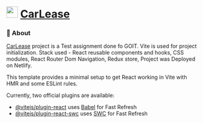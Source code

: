 # <i class="em em-car" aria-role="presentation" aria-label="AUTOMOBILE"></i> <img src="public/rent-a car.png" width="30" height="30"> [CarLease]([https://64caa468138146000819e8a6--warm-trifle-ddb492.netlify.app/])


### 📝 About
[CarLease]([https://64caa468138146000819e8a6--warm-trifle-ddb492.netlify.app/]) project is a Test assignment done fo GOIT. 
Vite is used for project initialization.
Stack used - React reusable components and hooks, CSS modules, React Router Dom Navigation, Redux store, 
Project was Deployed on Netlify. 

This template provides a minimal setup to get React working in Vite with HMR and some ESLint rules.

Currently, two official plugins are available:

- [@vitejs/plugin-react](https://github.com/vitejs/vite-plugin-react/blob/main/packages/plugin-react/README.md) uses [Babel](https://babeljs.io/) for Fast Refresh
- [@vitejs/plugin-react-swc](https://github.com/vitejs/vite-plugin-react-swc) uses [SWC](https://swc.rs/) for Fast Refresh
